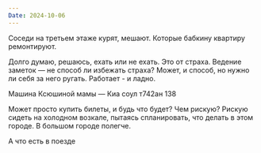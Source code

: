 ```yaml
---
Date: 2024-10-06
---
```

Соседи на третьем этаже курят, мешают. Которые бабкину квартиру ремонтируют.

Долго думаю, решаюсь, ехать или не ехать. Это от страха. Ведение заметок — не способ ли избежать страха? Может, и способ, но нужно ли себя за него ругать. Работает - и ладно.

Машина Ксюшиной мамы — Киа соул т742ан 138

Может просто купить билеты, и будь что будет? Чем рискую? Рискую сидеть на холодном возкале, пытаясь спланировать, что делать в этом городе. В большом городе полегче.

А что есть в поезде
